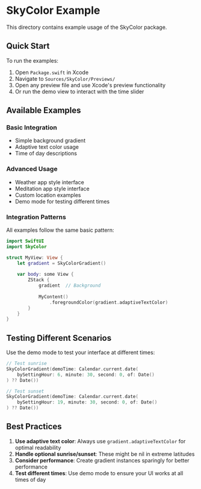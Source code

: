 # SkyColor Example

This directory contains example usage of the SkyColor package.

## Quick Start

To run the examples:

1. Open `Package.swift` in Xcode
2. Navigate to `Sources/SkyColor/Previews/`
3. Open any preview file and use Xcode's preview functionality
4. Or run the demo view to interact with the time slider

## Available Examples

### Basic Integration
- Simple background gradient
- Adaptive text color usage
- Time of day descriptions

### Advanced Usage
- Weather app style interface
- Meditation app style interface
- Custom location examples
- Demo mode for testing different times

### Integration Patterns

All examples follow the same basic pattern:

```swift
import SwiftUI
import SkyColor

struct MyView: View {
    let gradient = SkyColorGradient()
    
    var body: some View {
        ZStack {
            gradient  // Background
            
            MyContent()
                .foregroundColor(gradient.adaptiveTextColor)
        }
    }
}
```

## Testing Different Scenarios

Use the demo mode to test your interface at different times:

```swift
// Test sunrise
SkyColorGradient(demoTime: Calendar.current.date(
    bySettingHour: 6, minute: 30, second: 0, of: Date()
) ?? Date())

// Test sunset
SkyColorGradient(demoTime: Calendar.current.date(
    bySettingHour: 19, minute: 30, second: 0, of: Date()
) ?? Date())
```

## Best Practices

1. **Use adaptive text color**: Always use `gradient.adaptiveTextColor` for optimal readability
2. **Handle optional sunrise/sunset**: These might be nil in extreme latitudes
3. **Consider performance**: Create gradient instances sparingly for better performance
4. **Test different times**: Use demo mode to ensure your UI works at all times of day
